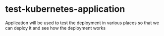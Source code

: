 # test-kubernetes-application


Application will be used to test the deployment in various places so that we can deploy it and see how the deployment works